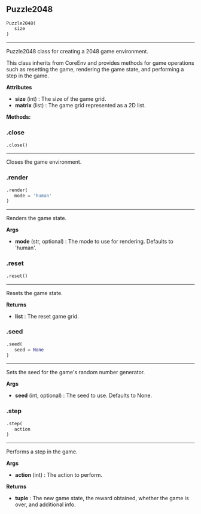 #


## Puzzle2048
```python 
Puzzle2048(
   size
)
```


---
Puzzle2048 class for creating a 2048 game environment.

This class inherits from CoreEnv and provides methods for game operations such as resetting the game, rendering the game state, and performing a step in the game.


**Attributes**

* **size** (int) : The size of the game grid.
* **matrix** (list) : The game grid represented as a 2D list.



**Methods:**


### .close
```python
.close()
```

---
Closes the game environment.

### .render
```python
.render(
   mode = 'human'
)
```

---
Renders the game state.


**Args**

* **mode** (str, optional) : The mode to use for rendering. Defaults to 'human'.


### .reset
```python
.reset()
```

---
Resets the game state.


**Returns**

* **list**  : The reset game grid.


### .seed
```python
.seed(
   seed = None
)
```

---
Sets the seed for the game's random number generator.


**Args**

* **seed** (int, optional) : The seed to use. Defaults to None.


### .step
```python
.step(
   action
)
```

---
Performs a step in the game.


**Args**

* **action** (int) : The action to perform.


**Returns**

* **tuple**  : The new game state, the reward obtained, whether the game is over, and additional info.

